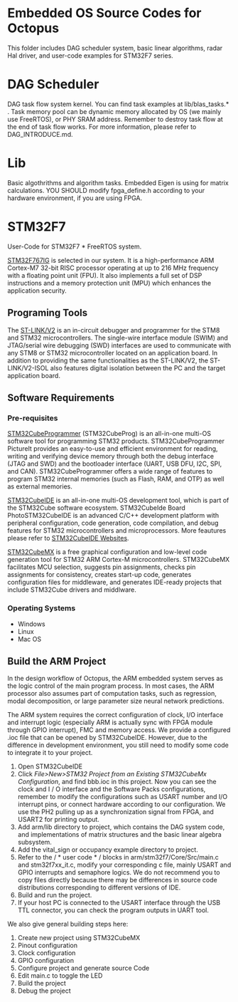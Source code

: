 # Embedded OS Source Codes for Octopus
This folder includes DAG scheduler system, basic linear algorithms, radar Hal driver, and user-code examples for STM32F7 series.

# DAG Scheduler
DAG task flow system kernel. You can find task examples at lib/blas_tasks.* .
Task memory pool can be dynamic memory allocated by OS (we mainly use FreeRTOS), or PHY SRAM address.
Remember to destroy task flow at the end of task flow works. For more information, please refer to DAG_INTRODUCE.md. 

# Lib
Basic algothrithms and algorithm tasks.
Embedded Eigen is using for matrix calculations.
YOU SHOULD modify fpga_define.h according to your hardware environment, if you are using FPGA.

# STM32F7
User-Code for STM32F7 * FreeRTOS system. 

[STM32F767IG](https://www.st.com/en/microcontrollers-microprocessors/stm32f767ig.html) is selected in our system. It is a high-performance ARM Cortex-M7 32-bit RISC processor operating at up to 216 MHz frequency with a floating point unit (FPU).  It also implements a full set of DSP instructions and a memory protection unit (MPU) which enhances the application security.  

## Programing Tools

The [ST-LINK/V2](https://www.st.com/en/development-tools/st-link-v2.html) is an in-circuit debugger and programmer for the STM8 and STM32 microcontrollers. The single-wire interface module (SWIM) and JTAG/serial wire debugging (SWD) interfaces are used to communicate with any STM8 or STM32 microcontroller located on an application board. In addition to providing the same functionalities as the ST-LINK/V2, the ST-LINK/V2-ISOL also features digital isolation between the PC and the target application board.

## Software Requirements

### Pre-requisites

[STM32CubeProgrammer](https://www.st.com/en/development-tools/stm32cubeprog.html) (STM32CubeProg) is an all-in-one multi-OS software tool for programming STM32 products. STM32CubeProgrammer PictureIt provides an easy-to-use and efficient environment for reading, writing and verifying device memory through both the debug interface (JTAG and SWD) and the bootloader interface (UART, USB DFU, I2C, SPI, and CAN). STM32CubeProgrammer offers a wide range of features to program STM32 internal memories (such as Flash, RAM, and OTP) as well as external memories.

[STM32CubeIDE]( https://www.st.com/en/development-tools/stm32cubeide.html) is an all-in-one multi-OS development tool, which is part of the STM32Cube software ecosystem. STM32CubeIde Board PhotoSTM32CubeIDE is an advanced C/C++ development platform with peripheral configuration, code generation, code compilation, and debug features for STM32 microcontrollers and microprocessors. More feautures please refer to [STM32CubeIDE Websites]( https://www.st.com/en/development-tools/stm32cubeide.html).

[STM32CubeMX](https://www.freertos.org/FreeRTOS-Plus/BSP_Solutions/ST/STM32CubeMX.html) is a free graphical configuration and low-level code generation tool for STM32 ARM Cortex-M microcontrollers. STM32CubeMX facilitates MCU selection, suggests pin assignments, checks pin assignments for consistency, creates start-up code, generates configuration files for middleware, and generates IDE-ready projects that include STM32Cube drivers and middlware. 

### Operating Systems

- Windows
- Linux
- Mac OS

## Build the ARM Project 

In the design workflow of Octopus, the ARM embedded system serves as the logic control of the main program process. In most cases, the ARM processor also assumes part of computation tasks, such as regression, modal decomposition, or large parameter size neural network predictions.

The ARM system requires the correct configuration of clock, I/O interface and interrupt logic (especially ARM is actually sync with FPGA module through GPIO interrupt),  FMC and memory access. We provide a configured .ioc file that can be opened by STM32CubeIDE. However, due to the difference in development environment, you still need to modify some code to integrate it to your project.



1. Open STM32CubeIDE 
2. Click *File>New>STM32 Project from an Existing STM32CubeMx Configuration*, and find bbb.ioc in this project. Now you can see the clock and I / O interface and the Software Packs configurations, remember to modify the configurations such as USART number and I/O interrupt pins, or connect hardware according to our configuration. We use the PH2 pulling up as a synchronization signal from FPGA, and USART2 for printing output.
3. Add arm/lib directory to project, which contains the DAG system code, and implementations of matrix structures and the basic linear algebra subsystem.
4. Add the vital_sign or occupancy example directory to project.
5. Refer to the / * user code * / blocks in arm/stm32f7/Core/Src/main.c and stm32f7xx_it.c,  modify your corresponding c file, mainly USART and GPIO interrupts and semaphore logics. We do not recommend you to copy files directly because there may be differences in source code distributions corresponding to different versions of IDE.
6. Build and run the project.
7. If your host PC is connected to the USART interface through the USB TTL connector, you can check the program outputs in UART tool.



We also give general building steps here:

1. Create new project using STM32CubeMX
2. Pinout configuration
3. Clock configuration
4. GPIO configuration
5. Configure project and generate source Code
6. Edit main.c to toggle the LED
7. Build the project
8. Debug the project


## 

